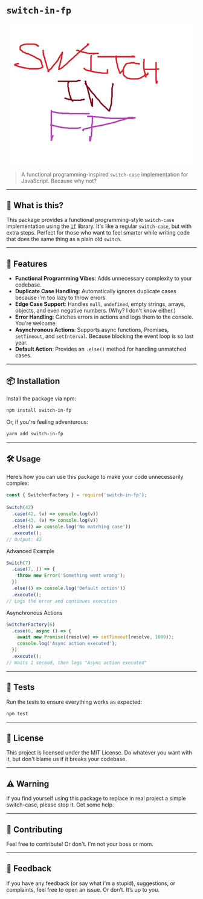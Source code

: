 # `switch-in-fp`

![package logo](https://raw.githubusercontent.com/IlyaBurch/switch-in-fp/main/assets/logo.jpg)

> A functional programming-inspired `switch-case` implementation for JavaScript. Because why not?

---

## 🤔 What is this?

This package provides a functional programming-style `switch-case` implementation using the [`if`](https://www.npmjs.com/package/if) library. It's like a regular `switch-case`, but with extra steps. Perfect for those who want to feel smarter while writing code that does the same thing as a plain old `switch`.

---

## 🚀 Features

- **Functional Programming Vibes**: Adds unnecessary complexity to your codebase.
- **Duplicate Case Handling**: Automatically ignores duplicate cases because i'm too lazy to throw errors.
- **Edge Case Support**: Handles `null`, `undefined`, empty strings, arrays, objects, and even negative numbers. (Why? I don't know either.)
- **Error Handling**: Catches errors in actions and logs them to the console. You're welcome.
- **Asynchronous Actions**: Supports async functions, Promises, `setTimeout`, and `setInterval`. Because blocking the event loop is so last year.
- **Default Action**: Provides an `.else()` method for handling unmatched cases.

---

## 📦 Installation

Install the package via npm:

```bash
npm install switch-in-fp
```
Or, if you're feeling adventurous: 

```bash
yarn add switch-in-fp
``` 

---

## 🛠️ Usage 

Here’s how you can use this package to make your code unnecessarily complex: 
```javascript
const { SwitcherFactory } = require('switch-in-fp');

Switch(42)
  .case(42, (v) => console.log(v))
  .case(43, (v) => console.log(v))
  .else(() => console.log('No matching case'))
  .execute();
// Output: 42
```
Advanced Example 
```javascript
Switch(7)
  .case(7, () => {
    throw new Error('Something went wrong');
  })
  .else(() => console.log('Default action'))
  .execute();
// Logs the error and continues execution
```
Asynchronous Actions
```javascript
SwitcherFactory(6)
  .case(6, async () => {
    await new Promise((resolve) => setTimeout(resolve, 1000));
    console.log('Async action executed');
  })
  .execute();
// Waits 1 second, then logs "Async action executed"
```

---

## 🧪 Tests 

Run the tests to ensure everything works as expected: 
```bash
npm test
```

---

## 📜 License 

This project is licensed under the MIT License. Do whatever you want with it, but don't blame us if it breaks your codebase. 

---


## ⚠️ Warning 

If you find yourself using this package to replace in real project a simple switch-case, please stop it. Get some help. 

---

## 🙌 Contributing 

Feel free to contribute! Or don't. I'm not your boss or mom. 

---

## 💌 Feedback 

If you have any feedback (or say what i'm a stupid), suggestions, or complaints, feel free to open an issue. Or don’t. It’s up to you. 
